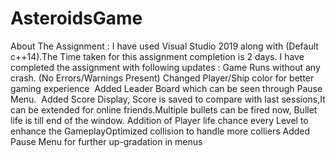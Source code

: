# AsteroidsGame

About The Assignment :
I have used Visual Studio 2019 along with (Default c++14).The 
Time taken for this assignment completion is 2 days.
I have completed the assignment with following updates :
Game Runs without any crash. (No Errors/Warnings Present)
Changed Player/Ship color for better gaming experience 
Added Leader Board which can be seen through Pause Menu. 
Added Score Display, Score is saved to compare with last sessions,It can be extended for online friends.Multiple bullets can be fired now, 
Bullet life is till end of the window.
Addition of Player life chance every Level to enhance the GameplayOptimized collision to handle more colliers
Added Pause Menu for further up-gradation in menus
